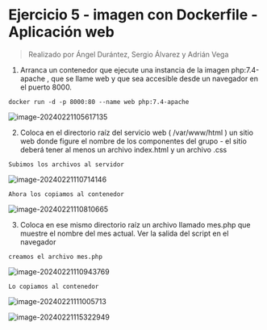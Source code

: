# Ejercicio 5 - imagen con Dockerfile - Aplicación web

> Realizado por Ángel Durántez, Sergio Álvarez y Adrián Vega

1. Arranca un contenedor que ejecute una instancia de la imagen php:7.4-apache , que se llame web y que sea accesible desde un navegador en el puerto 8000.

`docker run -d -p 8000:80 --name web php:7.4-apache`

![image-20240221105617135](./Ejercicio%205%20-%20imagen%20con%20Dockerfile%20-%20Aplicaci%C3%B3n%20web.assets/image-20240221105617135.png)

2. Coloca en el directorio raíz del servicio web ( /var/www/html ) un sitio web donde figure el nombre de los componentes del grupo - el sitio deberá tener al menos un archivo index.html y un archivo .css

`Subimos los archivos al servidor`

![image-20240221110714146](./Ejercicio%205%20-%20imagen%20con%20Dockerfile%20-%20Aplicaci%C3%B3n%20web.assets/image-20240221110714146.png)

`Ahora los copiamos al contenedor`

![image-20240221110810665](./Ejercicio%205%20-%20imagen%20con%20Dockerfile%20-%20Aplicaci%C3%B3n%20web.assets/image-20240221110810665.png)

3. Coloca en ese mismo directorio raíz un archivo llamado mes.php que muestre el nombre del mes actual. Ver la salida del script en el navegador

`creamos el archivo mes.php`

![image-20240221110943769](./Ejercicio%205%20-%20imagen%20con%20Dockerfile%20-%20Aplicaci%C3%B3n%20web.assets/image-20240221110943769.png)

`Lo copiamos al contenedor`

![image-20240221111005713](./Ejercicio%205%20-%20imagen%20con%20Dockerfile%20-%20Aplicaci%C3%B3n%20web.assets/image-20240221111005713.png)

![image-20240221115322949](./Ejercicio%205%20-%20imagen%20con%20Dockerfile%20-%20Aplicaci%C3%B3n%20web.assets/image-20240221115322949.png)